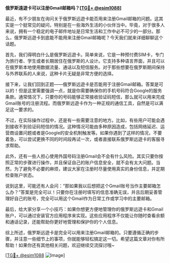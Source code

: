 **俄罗斯遠遊卡可以注册Gmail邮箱吗？[[TG💪+ @esim1088](https://t.me/s/esim1088)]**

最近，有不少朋友在询问关于俄罗斯远遊卡能否用来注册Gmail邮箱的问题。这其实是一个挺常见的疑问，特别是在一些海外生活的小伙伴当中。毕竟，对于很多人来说，拥有一个稳定的电子邮件地址是日常生活和工作中必不可少的一部分。那么，俄罗斯远遊卡到底能不能用来注册Gmail邮箱呢？今天我们就来详细聊聊这个话题。

首先，我们得明白什么是俄罗斯远遊卡。简单来说，它是一种预付费SIM卡，专门为旅行者、学生或者长期居住在俄罗斯的人设计。它支持多种语言界面，并且可以在俄罗斯本地使用数据流量、通话以及短信服务。对于那些想要在俄罗斯期间保持与外界联系的人来说，这种卡片无疑是非常方便的选择。

接下来，让我们回到正题——俄罗斯远遊卡是否能用于注册Gmail邮箱。答案是可以的！但是这里需要强调一点，就是你需要确保你的手机号码符合Google的服务条款。通常情况下，只要你的号码能够正常接收验证码短信，那么就可以用来完成Gmail账号的注册流程。而俄罗斯远遊卡作为一种正规的通信工具，自然是可以满足这一要求的。

不过，在实际操作过程中，还是有一些需要注意的地方。比如，有些用户可能会遇到接收不到验证码短信的情况。这种情况可能由多种原因造成，包括网络延迟、运营商设置问题或者是Google的安全机制触发等。如果你遇到了这样的情况，不要着急，可以尝试更换不同的时间段再试一次，或者直接联系俄罗斯远遊卡的客服寻求帮助。

此外，还有一些人担心使用外国号码注册Gmail会不会有什么风险。其实只要你按照正常的步骤进行操作，并且保证自己的账户信息安全，就不会有太大问题。当然，为了避免不必要的麻烦，建议大家在注册时尽量使用真实的身份信息，并定期检查账户状态。

说到这里，可能还有人会问：“那如果我以后想把这个Gmail账号当作主要邮箱怎么办？”答案是完全可以！只要你在注册时填写的信息准确无误，并且后期妥善管理好自己的账号，完全可以用这个Gmail作为日常工作或学习中的主要邮箱。

最后，给大家分享一个小技巧：如果你想更方便地管理你的俄罗斯远遊卡和Gmail账户，可以通过安装官方应用程序来实现。这些应用程序不仅能让你随时查看余额和通话记录，还能帮助你更好地管理和保护你的个人信息。

综上所述，俄罗斯远遊卡是完全可以用来注册Gmail邮箱的。只要遵循正确的步骤，并注意一些细节上的事项，你就能够轻松搞定这一切。希望这篇文章对你有所帮助！如果你还有其他相关问题，欢迎继续交流探讨哦~

[[TG💪+ @esim1088](https://t.me/s/esim1088) ![Image](https://i.postimg.cc/4NQfJmqS/Snipaste-2025-05-13-00-14-12.png)]